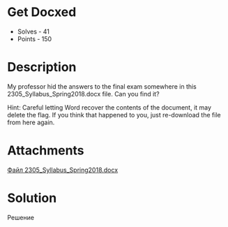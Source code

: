 # Get Docxed
- Solves - 41
- Points - 150
#
# Description
My professor hid the answers to the final exam somewhere in this 2305_Syllabus_Spring2018.docx file. Can you find it?

Hint: Careful letting Word recover the contents of the document, it may delete the flag. If you think that happened to you, just re-download the file from here again.

# Attachments
[Файл 2305_Syllabus_Spring2018.docx](./sources/2305_Syllabus_Spring2018.docx)
# Solution
Решение
